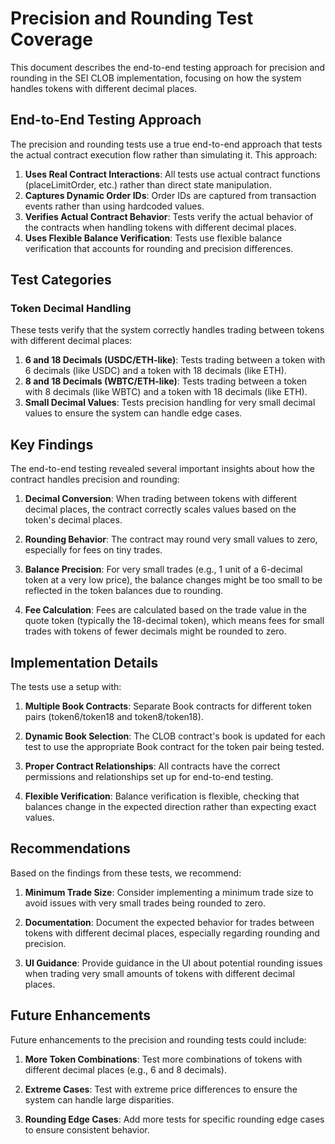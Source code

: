 # Precision and Rounding Test Coverage

This document describes the end-to-end testing approach for precision and rounding in the SEI CLOB implementation, focusing on how the system handles tokens with different decimal places.

## End-to-End Testing Approach

The precision and rounding tests use a true end-to-end approach that tests the actual contract execution flow rather than simulating it. This approach:

1. **Uses Real Contract Interactions**: All tests use actual contract functions (placeLimitOrder, etc.) rather than direct state manipulation.
2. **Captures Dynamic Order IDs**: Order IDs are captured from transaction events rather than using hardcoded values.
3. **Verifies Actual Contract Behavior**: Tests verify the actual behavior of the contracts when handling tokens with different decimal places.
4. **Uses Flexible Balance Verification**: Tests use flexible balance verification that accounts for rounding and precision differences.

## Test Categories

### Token Decimal Handling

These tests verify that the system correctly handles trading between tokens with different decimal places:

1. **6 and 18 Decimals (USDC/ETH-like)**: Tests trading between a token with 6 decimals (like USDC) and a token with 18 decimals (like ETH).
2. **8 and 18 Decimals (WBTC/ETH-like)**: Tests trading between a token with 8 decimals (like WBTC) and a token with 18 decimals (like ETH).
3. **Small Decimal Values**: Tests precision handling for very small decimal values to ensure the system can handle edge cases.

## Key Findings

The end-to-end testing revealed several important insights about how the contract handles precision and rounding:

1. **Decimal Conversion**: When trading between tokens with different decimal places, the contract correctly scales values based on the token's decimal places.

2. **Rounding Behavior**: The contract may round very small values to zero, especially for fees on tiny trades.

3. **Balance Precision**: For very small trades (e.g., 1 unit of a 6-decimal token at a very low price), the balance changes might be too small to be reflected in the token balances due to rounding.

4. **Fee Calculation**: Fees are calculated based on the trade value in the quote token (typically the 18-decimal token), which means fees for small trades with tokens of fewer decimals might be rounded to zero.

## Implementation Details

The tests use a setup with:

1. **Multiple Book Contracts**: Separate Book contracts for different token pairs (token6/token18 and token8/token18).

2. **Dynamic Book Selection**: The CLOB contract's book is updated for each test to use the appropriate Book contract for the token pair being tested.

3. **Proper Contract Relationships**: All contracts have the correct permissions and relationships set up for end-to-end testing.

4. **Flexible Verification**: Balance verification is flexible, checking that balances change in the expected direction rather than expecting exact values.

## Recommendations

Based on the findings from these tests, we recommend:

1. **Minimum Trade Size**: Consider implementing a minimum trade size to avoid issues with very small trades being rounded to zero.

2. **Documentation**: Document the expected behavior for trades between tokens with different decimal places, especially regarding rounding and precision.

3. **UI Guidance**: Provide guidance in the UI about potential rounding issues when trading very small amounts of tokens with different decimal places.

## Future Enhancements

Future enhancements to the precision and rounding tests could include:

1. **More Token Combinations**: Test more combinations of tokens with different decimal places (e.g., 6 and 8 decimals).

2. **Extreme Cases**: Test with extreme price differences to ensure the system can handle large disparities.

3. **Rounding Edge Cases**: Add more tests for specific rounding edge cases to ensure consistent behavior.
